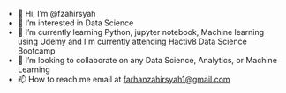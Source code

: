 - 👋 Hi, I’m @fzahirsyah
- 👀 I’m interested in Data Science
- 🌱 I’m currently learning Python, jupyter notebook, Machine learning using Udemy and I'm currently attending Hactiv8 Data Science Bootcamp
- 💞️ I’m looking to collaborate on any Data Science, Analytics, or Machine Learning
- 📫 How to reach me email at farhanzahirsyah1@gmail.com

<!---
fzahirsyah/fzahirsyah is a ✨ special ✨ repository because its `README.md` (this file) appears on your GitHub profile.
You can click the Preview link to take a look at your changes.
--->
